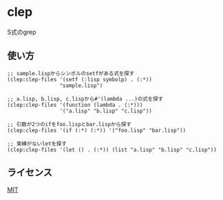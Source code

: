 # clep
S式のgrep

## 使い方
    ;; sample.lispからシンボルのsetfがある式を探す
    (clep:clep-files '(setf (:lisp symbolp) . (:*))
                     "sample.lisp")

    ;; a.lisp, b.lisp, c.lispから#'(lambda ...)の式を探す
    (clep:clep-files '(function (lambda . (:*)))
                     '("a.lisp" "b.lisp" "c.lisp"))

    ;; 引数が2つのifをfoo.lispとbar.lispから探す
    (clep:clep-files '(if (:*) (:*)) '("foo.lisp" "bar.lisp"))

    ;; 束縛がないletを探す
    (clep:clep-files '(let () . (:*)) (list "a.lisp" "b.lisp" "c.lisp"))

## ライセンス
[MIT](https://github.com/cxxxr/repl/blob/master/LICENSE)
